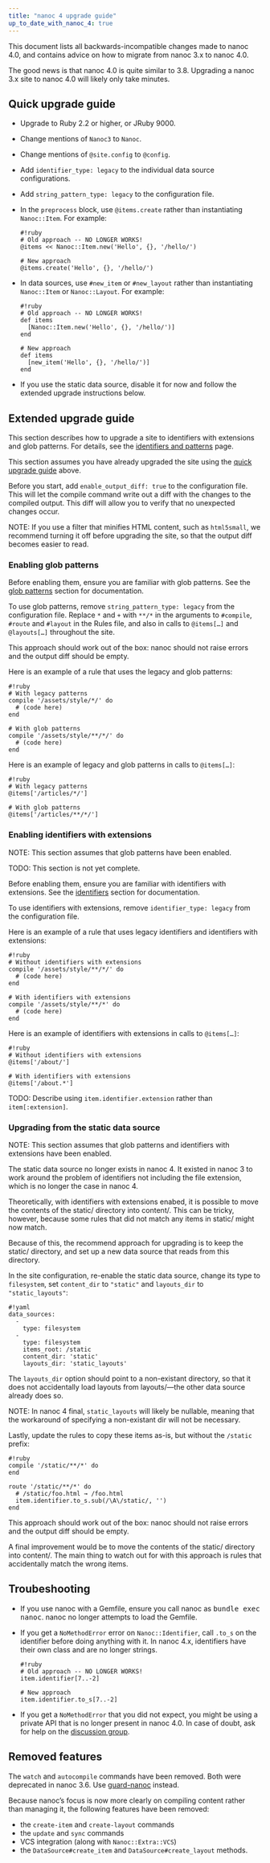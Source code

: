 ```yaml
---
title: "nanoc 4 upgrade guide"
up_to_date_with_nanoc_4: true
---
```


This document lists all backwards-incompatible changes made to nanoc 4.0, and contains advice on how to migrate from nanoc 3.x to nanoc 4.0.

The good news is that nanoc 4.0 is quite similar to 3.8. Upgrading a nanoc 3.x site to nanoc 4.0 will likely only take minutes.

## Quick upgrade guide

* Upgrade to Ruby 2.2 or higher, or JRuby 9000.

* Change mentions of `Nanoc3` to `Nanoc`.

* Change mentions of `@site.config` to `@config`.

* Add `identifier_type: legacy` to the individual data source configurations.

* Add `string_pattern_type: legacy` to the configuration file.

* In the `preprocess` block, use `@items.create` rather than instantiating `Nanoc::Item`. For example:

      #!ruby
      # Old approach -- NO LONGER WORKS!
      @items << Nanoc::Item.new('Hello', {}, '/hello/')

      # New approach
      @items.create('Hello', {}, '/hello/')

* In data sources, use `#new_item` or `#new_layout` rather than instantiating `Nanoc::Item` or `Nanoc::Layout`. For example:

      #!ruby
      # Old approach -- NO LONGER WORKS!
      def items
        [Nanoc::Item.new('Hello', {}, '/hello/')]
      end

      # New approach
      def items
        [new_item('Hello', {}, '/hello/')]
      end

* If you use the static data source, disable it for now and follow the extended upgrade instructions below.

## Extended upgrade guide

This section describes how to upgrade a site to identifiers with extensions and glob patterns. For details, see the [identifiers and patterns](/docs/reference/identifiers-and-patterns/) page.

This section assumes you have already upgraded the site using the [quick upgrade guide](#quick-upgrade-guide) above.

Before you start, add `enable_output_diff: true` to the configuration file. This will let the <span class="command">compile</span> command write out a diff with the changes to the compiled output. This diff will allow you to verify that no unexpected changes occur.

NOTE: If you use a filter that minifies HTML content, such as `html5small`, we recommend turning it off before upgrading the site, so that the output diff becomes easier to read.

### Enabling glob patterns

Before enabling them, ensure you are familiar with glob patterns. See the [glob patterns](/docs/reference/identifiers-and-patterns/#glob-patterns) section for documentation.

To use glob patterns, remove `string_pattern_type: legacy` from the configuration file. Replace `*` and `+` with `**/*` in the arguments to `#compile`, `#route` and `#layout` in the <span class="filename">Rules</span> file, and also in calls to `@items[…]` and `@layouts[…]` throughout the site.

This approach should work out of the box: nanoc should not raise errors and the output diff should be empty.

Here is an example of a rule that uses the legacy and glob patterns:

    #!ruby
    # With legacy patterns
    compile '/assets/style/*/' do
      # (code here)
    end

    # With glob patterns
    compile '/assets/style/**/*/' do
      # (code here)
    end

Here is an example of legacy and glob patterns in calls to `@items[…]`:

    #!ruby
    # With legacy patterns
    @items['/articles/*/']

    # With glob patterns
    @items['/articles/**/*/']

### Enabling identifiers with extensions

NOTE: This section assumes that glob patterns have been enabled.

TODO: This section is not yet complete.

Before enabling them, ensure you are familiar with identifiers with extensions. See the [identifiers](/docs/reference/identifiers-and-patterns/#identifiers) section for documentation.

To use identifiers with extensions, remove `identifier_type: legacy` from the configuration file.

Here is an example of a rule that uses legacy identifiers and identifiers with extensions:

    #!ruby
    # Without identifiers with extensions
    compile '/assets/style/**/*/' do
      # (code here)
    end

    # With identifiers with extensions
    compile '/assets/style/**/*' do
      # (code here)
    end

Here is an example of identifiers with extensions in calls to `@items[…]`:

    #!ruby
    # Without identifiers with extensions
    @items['/about/']

    # With identifiers with extensions
    @items['/about.*']

TODO: Describe using `item.identifier.extension` rather than `item[:extension]`.

### Upgrading from the static data source

NOTE: This section assumes that glob patterns and identifiers with extensions have been enabled.

The static data source no longer exists in nanoc 4. It existed in nanoc 3 to work around the problem of identifiers not including the file extension, which is no longer the case in nanoc 4.

Theoretically, with identifiers with extensions enabed, it is possible to move the contents of the <span class="filename">static/</span> directory into <span class="filename">content/</span>. This can be tricky, however, because some rules that did not match any items in <span class="filename">static/</span> might now match.

Because of this, the recommend approach for upgrading is to keep the <span class="filename">static/</span> directory, and set up a new data source that reads from this directory.

In the site configuration, re-enable the static data source, change its type to `filesystem`, set `content_dir` to `"static"` and `layouts_dir` to `"static_layouts"`:

    #!yaml
    data_sources:
      -
        type: filesystem
      -
        type: filesystem
        items_root: /static
        content_dir: 'static'
        layouts_dir: 'static_layouts'

The `layouts_dir` option should point to a non-existant directory, so that it does not accidentally load layouts from <span class="filename">layouts/</span>—the other data source already does so.

NOTE: In nanoc 4 final, `static_layouts` will likely be nullable, meaning that the workaround of specifying a non-existant dir will not be necessary.

Lastly, update the rules to copy these items as-is, but without the `/static` prefix:

    #!ruby
    compile '/static/**/*' do
    end

    route '/static/**/*' do
      # /static/foo.html → /foo.html
      item.identifier.to_s.sub(/\A\/static/, '')
    end

This approach should work out of the box: nanoc should not raise errors and the output diff should be empty.

A final improvement would be to move the contents of the <span class="filename">static/</span> directory into <span class="filename">content/</span>. The main thing to watch out for with this approach is rules that accidentally match the wrong items.

## Troubeshooting

* If you use nanoc with a Gemfile, ensure you call nanoc as <kbd>bundle exec nanoc</kbd>. nanoc no longer attempts to load the Gemfile.

* If you get a `NoMethodError` error on `Nanoc::Identifier`, call `.to_s` on the identifier before doing anything with it. In nanoc 4.x, identifiers have their own class and are no longer strings.

      #!ruby
      # Old approach -- NO LONGER WORKS!
      item.identifier[7..-2]

      # New approach
      item.identifier.to_s[7..-2]

* If you get a `NoMethodError` that you did not expect, you might be using a private API that is no longer present in nanoc 4.0. In case of doubt, ask for help on the [discussion group](http://nanoc.ws/community/#discussion-groups).

## Removed features

The `watch` and `autocompile` commands have been removed. Both were deprecated in nanoc 3.6. Use [guard-nanoc](https://github.com/guard/guard-nanoc) instead.

Because nanoc’s focus is now more clearly on compiling content rather than managing it, the following features have been removed:

- the `create-item` and `create-layout` commands
- the `update` and `sync` commands
- VCS integration (along with `Nanoc::Extra::VCS`)
- the `DataSource#create_item` and `DataSource#create_layout` methods.
